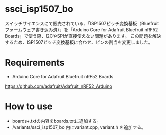 # ssci_isp1507_bo
スイッチサイエンスにて販売されている、「ISP1507ピッチ変換基板（Bluefruitファームウェア書き込み済）」を「Arduino Core for Adafruit Bluefruit nRF52 Boards」で使う際、I2CやSPIが直接使えない問題があります。
この問題を解決するため、ISP1507ピッチ変換基板に合わせ、ピンの割当を変更しました。

# Requirements
* Arduino Core for Adafruit Bluefruit nRF52 Boards

https://github.com/adafruit/Adafruit_nRF52_Arduino

# How to use
* boards+.txtの内容をboards.txtに追加する。
* /variants/ssci_isp1507_bo 内にvariant.cpp, variant.h を追加する。

